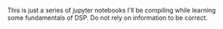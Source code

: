This is just a series of jupyter notebooks I'll be compiling while learning some fundamentals of DSP.  Do not rely on information to be correct.
